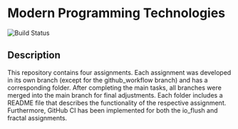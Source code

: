 # Modern Programming Technologies

![Build Status](https://github.com/KiselkovD/modern_programming_technologies/actions/workflows/ci.yml/badge.svg)

## Description

This repository contains four assignments. Each assignment was developed in its own branch (except for the github_workflow branch) and has a corresponding folder.
After completing the main tasks, all branches were merged into the main branch for final adjustments.
Each folder includes a README file that describes the functionality of the respective assignment. Furthermore, GitHub CI has been implemented for both the io_flush and fractal assignments.


